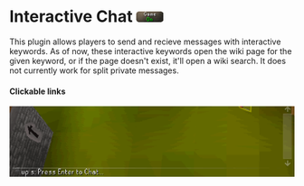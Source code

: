 # Interactive Chat ![Plugin icon](https://raw.githubusercontent.com/richardcane/interactive-chat/master/icon.png)

This plugin allows players to send and recieve messages with interactive keywords. As of now, these interactive keywords open the wiki page for the given keyword, or if the page doesn't exist, it'll open a wiki search. It does not currently work for split private messages.

#### Clickable links
![Clickable link demonstration](https://raw.githubusercontent.com/richardcane/interactive-chat/master/links.gif)
